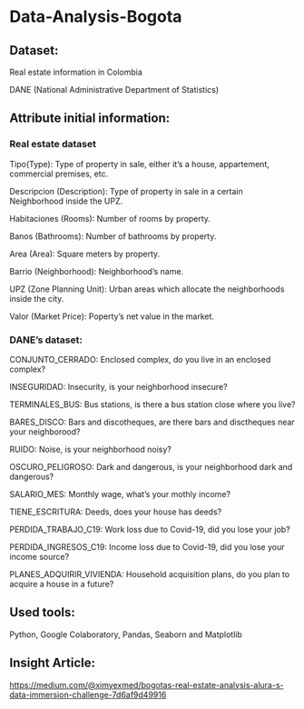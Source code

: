 # Data-Analysis-Bogota
## Dataset:
Real estate information in Colombia

DANE (National Administrative Department of Statistics)

## Attribute initial information:
### Real estate dataset
Tipo(Type): Type of property in sale, either it’s a house, appartement, commercial premises, etc.

Descripcion (Description): Type of property in sale in a certain Neighborhood inside the UPZ.

Habitaciones (Rooms): Number of rooms by property.

Banos (Bathrooms): Number of bathrooms by property.

Area (Area): Square meters by property.

Barrio (Neighborhood): Neighborhood’s name.

UPZ (Zone Planning Unit): Urban areas which allocate the neighborhoods inside the city.

Valor (Market Price): Poperty’s net value in the market.

### DANE’s dataset:
CONJUNTO_CERRADO: Enclosed complex, do you live in an enclosed complex?

INSEGURIDAD: Insecurity, is your neighborhood insecure?

TERMINALES_BUS: Bus stations, is there a bus station close where you live?

BARES_DISCO: Bars and discotheques, are there bars and disctheques near your neighborood?

RUIDO: Noise, is your neighborhood noisy?

OSCURO_PELIGROSO: Dark and dangerous, is your neighborhood dark and dangerous?

SALARIO_MES: Monthly wage, what’s your mothly income?

TIENE_ESCRITURA: Deeds, does your house has deeds?

PERDIDA_TRABAJO_C19: Work loss due to Covid-19, did you lose your job?

PERDIDA_INGRESOS_C19: Income loss due to Covid-19, did you lose your income source?

PLANES_ADQUIRIR_VIVIENDA: Household acquisition plans, do you plan to acquire a house in a future?

## Used tools:
Python, Google Colaboratory, Pandas, Seaborn and Matplotlib

## Insight Article:
https://medium.com/@ximyexmed/bogotas-real-estate-analysis-alura-s-data-immersion-challenge-7d6af9d49916

